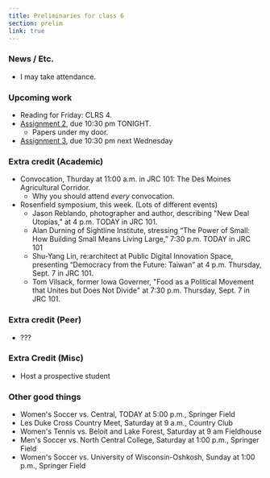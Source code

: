 ```yaml
---
title: Preliminaries for class 6
section: prelim 
link: true
---
```

### News / Etc.

* I may take attendance.

### Upcoming work

* Reading for Friday: CLRS 4.
* [Assignment 2](../assignments/assignment02), due 10:30 pm TONIGHT.
    * Papers under my door.
* [Assignment 3](../assignments/assignment03), due 10:30 pm next Wednesday

### Extra credit (Academic)

* Convocation, Thurday at 11:00 a.m. in JRC 101: The Des Moines
  Agricultural Corridor.
    * Why you should attend *every* convocation.
* Rosenfield symposium, this week.  (Lots of different events)
    * Jason Reblando, photographer and author, describing "New Deal Utopias," at 4 p.m. TODAY in JRC 101.
    * Alan Durning of Sightline Institute, stressing “The Power of Small: How Building Small Means Living Large,” 7:30 p.m. TODAY in JRC 101
    * Shu-Yang Lin, re:architect at Public Digital Innovation Space, presenting “Democracy from the Future: Taiwan” at 4 p.m. Thursday, Sept. 7 in JRC 101.
    * Tom Vilsack, former Iowa Governer, "Food as a Political Movement that
      Unites but Does Not Divide" at 7:30 p.m. Thursday, Sept. 7 in JRC 101.

### Extra credit (Peer)

* ???

### Extra Credit (Misc)

* Host a prospective student

### Other good things

* Women's Soccer vs. Central, TODAY at 5:00 p.m., Springer Field
* Les Duke Cross Country Meet, Saturday at 9 a.m., Country Club
* Women's Tennis vs. Beloit and Lake Forest, Saturday at 9 am Fieldhouse
* Men's Soccer vs. North Central College, Saturday at 1:00 p.m., Springer Field
* Women's Soccer vs. University of Wisconsin-Oshkosh, Sunday at 1:00 p.m., Springer Field
